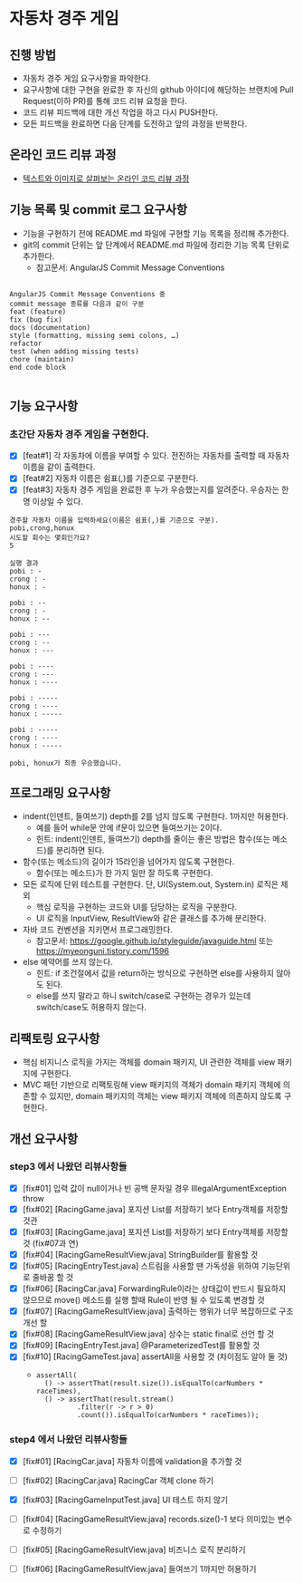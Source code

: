 # 자동차 경주 게임
## 진행 방법
* 자동차 경주 게임 요구사항을 파악한다.
* 요구사항에 대한 구현을 완료한 후 자신의 github 아이디에 해당하는 브랜치에 Pull Request(이하 PR)를 통해 코드 리뷰 요청을 한다.
* 코드 리뷰 피드백에 대한 개선 작업을 하고 다시 PUSH한다.
* 모든 피드백을 완료하면 다음 단계를 도전하고 앞의 과정을 반복한다.

## 온라인 코드 리뷰 과정
* [텍스트와 이미지로 살펴보는 온라인 코드 리뷰 과정](https://github.com/next-step/nextstep-docs/tree/master/codereview)

## 기능 목록 및 commit 로그 요구사항
* 기능을 구현하기 전에 README.md 파일에 구현할 기능 목록을 정리해 추가한다.
* git의 commit 단위는 앞 단계에서 README.md 파일에 정리한 기능 목록 단위로 추가한다.
    * 참고문서: AngularJS Commit Message Conventions
<pre>
<code>
AngularJS Commit Message Conventions 중
commit message 종류를 다음과 같이 구분
feat (feature)
fix (bug fix)
docs (documentation)
style (formatting, missing semi colons, …)
refactor
test (when adding missing tests)
chore (maintain)
end code block
</code>
</pre>
## 기능 요구사항
### 초간단 자동차 경주 게임을 구현한다.
* [X] [feat#1] 각 자동차에 이름을 부여할 수 있다. 전진하는 자동차를 출력할 때 자동차 이름을 같이 출력한다.
* [X] [feat#2] 자동차 이름은 쉼표(,)를 기준으로 구분한다.
* [X] [feat#3] 자동차 경주 게임을 완료한 후 누가 우승했는지를 알려준다. 우승자는 한명 이상일 수 있다.
<pre><code>경주할 자동차 이름을 입력하세요(이름은 쉼표(,)를 기준으로 구분).
pobi,crong,honux
시도할 회수는 몇회인가요?
5

실행 결과
pobi : -
crong : -
honux : -

pobi : --
crong : -
honux : --

pobi : ---
crong : --
honux : ---

pobi : ----
crong : ---
honux : ----

pobi : -----
crong : ----
honux : -----

pobi : -----
crong : ----
honux : -----

pobi, honux가 최종 우승했습니다.</code></pre>

## 프로그래밍 요구사항
* indent(인덴트, 들여쓰기) depth를 2를 넘지 않도록 구현한다. 1까지만 허용한다.
    * 예를 들어 while문 안에 if문이 있으면 들여쓰기는 2이다.
    * 힌트: indent(인덴트, 들여쓰기) depth를 줄이는 좋은 방법은 함수(또는 메소드)를 분리하면 된다.
* 함수(또는 메소드)의 길이가 15라인을 넘어가지 않도록 구현한다.
    * 함수(또는 메소드)가 한 가지 일만 잘 하도록 구현한다.
* 모든 로직에 단위 테스트를 구현한다. 단, UI(System.out, System.in) 로직은 제외
    * 핵심 로직을 구현하는 코드와 UI를 담당하는 로직을 구분한다.
    * UI 로직을 InputView, ResultView와 같은 클래스를 추가해 분리한다.
* 자바 코드 컨벤션을 지키면서 프로그래밍한다.
    * 참고문서: https://google.github.io/styleguide/javaguide.html 또는 https://myeonguni.tistory.com/1596
* else 예약어를 쓰지 않는다.
    * 힌트: if 조건절에서 값을 return하는 방식으로 구현하면 else를 사용하지 않아도 된다.
    * else를 쓰지 말라고 하니 switch/case로 구현하는 경우가 있는데 switch/case도 허용하지 않는다.

## 리팩토링 요구사항
* 핵심 비지니스 로직을 가지는 객체를 domain 패키지, UI 관련한 객체를 view 패키지에 구현한다.
* MVC 패턴 기반으로 리팩토링해 view 패키지의 객체가 domain 패키지 객체에 의존할 수 있지만, domain 패키지의 객체는 view 패키지 객체에 의존하지 않도록 구현한다.

## 개선 요구사항
### step3 에서 나왔던 리뷰사항들
* [X] [fix#01] 입력 값이 null이거나 빈 공백 문자일 경우 IllegalArgumentException throw
* [X] [fix#02] [RacingGame.java] 포지션 List를 저장하기 보다 Entry객체를 저장할 것관
* [X] [fix#03] [RacingGame.java] 포지션 List를 저장하기 보다 Entry객체를 저장할 것 (fix#07과 연)
* [X] [fix#04] [RacingGameResultView.java] StringBuilder를 활용할 것
* [X] [fix#05] [RacingEntryTest.java] 스트림을 사용할 땐 가독성을 위하여 기능단위로 줄바꿈 할 것
* [X] [fix#06] [RacingCar.java] ForwardingRule이라는 상태값이 반드시 필요하지 않으므로 move() 메소드를 실행 할때 Rule이 반영 될 수 있도록 변경할 것
* [X] [fix#07] [RacingGameResultView.java] 출력하는 행위가 너무 복잡하므로 구조개선 할 
* [X] [fix#08] [RacingGameResultView.java] 상수는 static final로 선언 할 것
* [X] [fix#09] [RacingEntryTest.java] @ParameterizedTest를 활용할 것
* [X] [fix#10] [RacingGameTest.java] assertAll을 사용할 것 (차이점도 알아 둘 것)
    * <pre><code>assertAll(
        () -> assertThat(result.size()).isEqualTo(carNumbers * raceTimes),
        () -> assertThat(result.stream()
                .filter(r -> r > 0)
                .count()).isEqualTo(carNumbers * raceTimes));</code></pre>
### step4 에서 나왔던 리뷰사항들
* [X] [fix#01] [RacingCar.java] 자동차 이름에 validation을 추가할 것
* [ ] [fix#02] [RacingCar.java] RacingCar 객체 clone 하기
* [X] [fix#03] [RacingGameInputTest.java] UI 테스트 하지 않기 
* [ ] [fix#04] [RacingGameResultView.java] records.size()-1 보다 의미있는 변수로 수정하기
* [ ] [fix#05] [RacingGameResultView.java] 비즈니스 로직 분리하기
* [ ] [fix#06] [RacingGameResultView.java] 들여쓰기 1까지만 허용하기

